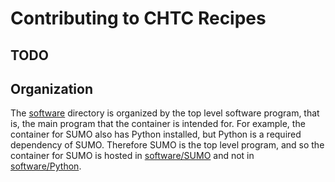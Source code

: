 # Contributing to CHTC Recipes

## TODO

## Organization

The [software](/software/) directory is organized by the top level 
software program, that is, the main program that 
the container is intended for.
For example, the container for SUMO also has Python installed, but Python 
is a required dependency of SUMO.
Therefore SUMO is the top level program, and so the container for SUMO is 
hosted in [software/SUMO](/software/SUMO/) 
and not in [software/Python](/softare/Python/).
